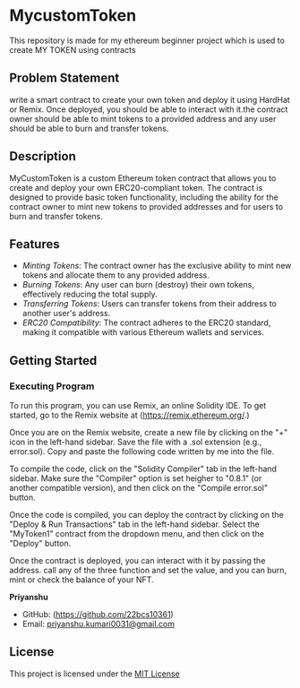 # MycustomToken
This repository is made for my ethereum beginner project which is used to create MY TOKEN using contracts

## Problem Statement
write a smart contract to create your own token and deploy it using HardHat or Remix. Once deployed, you should be able to interact with it.the contract owner should be able to mint tokens to a provided address and any user should be able to burn and transfer tokens.

## Description
MyCustomToken is a custom Ethereum token contract that allows you to create and deploy your own ERC20-compliant token. The contract is designed to provide basic token functionality, including the ability for the contract owner to mint new tokens to provided addresses and for users to burn and transfer tokens.

## Features

- *Minting Tokens*: The contract owner has the exclusive ability to mint new tokens and allocate them to any provided address.
- *Burning Tokens*: Any user can burn (destroy) their own tokens, effectively reducing the total supply.
- *Transferring Tokens*: Users can transfer tokens from their address to another user's address.
- *ERC20 Compatibility*: The contract adheres to the ERC20 standard, making it compatible with various Ethereum wallets and services.


## Getting Started

### Executing Program

To run this program, you can use Remix, an online Solidity IDE. To get started, go to the Remix website at (https://remix.ethereum.org/.)

Once you are on the Remix website, create a new file by clicking on the "+" icon in the left-hand sidebar. Save the file with a .sol extension (e.g., error.sol). Copy and paste the following code written by me into the file.

To compile the code, click on the "Solidity Compiler" tab in the left-hand sidebar. Make sure the "Compiler" option is set heigher to "0.8.1" (or another compatible version), and then click on the "Compile error.sol" button.

Once the code is compiled, you can deploy the contract by clicking on the "Deploy & Run Transactions" tab in the left-hand sidebar. Select the "MyToken1" contract from the dropdown menu, and then click on the "Deploy" button.

Once the contract is deployed, you can interact with it by passing the address. call any of the three function and set the value, and you can burn, mint or check the balance of your NFT.

**Priyanshu**

- GitHub: (https://github.com/22bcs10361)
- Email: priyanshu.kumari0031@gmail.com


## License
This project is licensed under the [MIT License](https://github.com/saurya25122001/module3-myCustomToken/blob/4a838f8bda7dca1ff02d304e0b273bf313ab27be/LICENSE)
